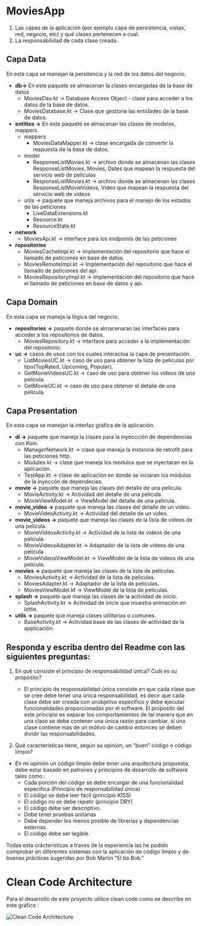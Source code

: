 # MoviesApp

1. Las capas de la aplicación (por ejemplo capa de persistencia, vistas, red, negocio, etc) y qué clases pertenecen a cual.
2. La responsabilidad de cada clase creada.

## Capa Data
 En esta capa se manejan la persitencia  y la red de los datos del negocio.
- **db->** En este paquete se almacenan la clases encargadas de la base de datos
    - MoviesDao.kt ->  Database Access Object - clase para acceder a los datos de la base de datos.
    - MoviesDatabase.kt -> Clase que gestiona las entidades de la base de datos.
- **entities ->** En este paquete se almacenan las clases de modelos, mappers.
    - mappers
        - MoviesDataMapper.kt -> clase encargada de convertir la respuesta de la base de datos.
    - model
        - ResponseListMovies.kt -> archivo donde se almacenan las clases ResponseListMovies, Movies, Dates que mapean la respuesta del servicio web de peliculas
        - ResponseListMovies.kt -> archivo donde se almacenan las clases ResponseListMovieVideos, Video que mapean la respuesta del servicio web de videos
    - utils -> paquete que maneja archivos para el manejo de los estados de las peticiones
        - LiveDataExtensions.kt
        - Resource.kt
        - ResourceState.kt
- **network**
    - MoviesApi.kt -> interface para los endpoints de las peticiones
- **repositories**
    - MoviesCacheImpl.kt -> Implementación del repositorio que hace el llamado de peticiones en base de datos.
    - MoviesRemoteImpl.kt -> Implementación del repositorio que hace el llamado de peticiones del api.
    - MoviesRepositoryImpl.kt -> Implementación del repositorio que hace el llamado de peticiones en base de datos y api.
                  
## Capa Domain 
En esta capa se maneja la lógica del negocio.
- **repositories ->** paquete donde se almacenaran las interfaces para acceder a los repositorios de datos.
    - MoviesRepository.kt -> interface para acceder a la implementación del repositorio.
- **uc ->** casos de usos con los cuales interactua la capa de presentación.
    - ListMoviesUC.kt -> caso de uso para obtener la lista de peliculas por tipo(TopRated, Upcoming, Popular).
    - GetMovieVideosUC.kt -> caso de uso para obtener los videos de una pelicula.
    - GetMovieUC.kt -> caso de uso para obtener el detalle de una pelicula.
    
## Capa Presentation
En esta capa se manejan la interfaz gráfica de la aplicación.
  - **di ->** paquete que maneja la clases para la inyeccción de dependencias con Koin.
      - ManagerNetwork.kt -> clase que maneja la instancia de retrofit para las peticiones http.
      - Modules.kt -> clase que maneja los modulos que se inyectaran en la aplicación.
      - TestApp.kt -> clase de aplicación en donde se inciaran los módulos de la inyeccón de dependecias.
  - **movie ->** paquete que maneja las clases del detalle de una pelicula.
      - MovieActivity.kt -> Actividad del detalle de una pelicula.
      - MovieViewModel.kt -> ViewModel del detalle de una pelicula.  
  - **movie_video ->** paquete que maneja las clases del detalle de un video.
      - MovieVideoActivity.kt -> Actividad del detalle de un video.
  - **movie_videos ->** paquete que maneja las clases de la lista de videos de una pelicula.
      - MovieVideosActivity.kt -> Actividad de la lista de videos de una pelicula.
      - MovieVideosAdapter.kt -> Adaptador de la lista de videos de una pelicula.
      - MovieVideosViewModel.kt -> ViewModel de la lista de videos de una pelicula.
  - **movies ->** paquete que maneja las clases de la lista de peliculas.
      - MoviesActivity.kt -> Actividad de la lista de peliculas.
      - MoviesAdapter.kt -> Adaptador de la lista de peliculas.
      - MoviesViewModel.kt -> ViewModel de la lista de peliculas.
  - **splash ->** paquete que maneja las clases de la actividad de inicio.
      - SplashActivity.kt -> Actividad de inicio que muestra animación en lottie.
  - **utils ->** paquete que maneja clases utilitarias o comunes.
      - BaseActivity.kt -> Actividad base de las clases de actividad de la applicación.
      
      
## Responda y escriba dentro del Readme con las siguientes preguntas:

1. En qué consiste el principio de responsabilidad única? Cuál es su propósito?
    - El principio de responsabilidad única consiste en que cada clase que se cree debe tener una única responsabilidad, 
    es decir que cada clase debe ser creada con unobjetivo especifico y debe ejecutar funcionalidades proporcionadas por el software.
    El proposito del este principio es separar los comportamientos de tal manera que en una clase se debe contener una única 
    razón para cambiar, si una clase contiene mas de un mótivo de cambio entonces se deben dividir las responsabilidades.    

2. Qué características tiene, según su opinión, un “buen” código o código limpio?
  - En mi opinión un código limpio debe tener una arquitectura propuesta, debe estar basado en patrones y principios de desarrollo de software tales como :
      - Cada porción del código se debe encargar de una funcionalidad especifica (Principio de responsabilidad única)
      - El código se debe leer fácil (principio KISS)
      - El código no se debe repetir (principio DRY)
      - El código debe ser descriptivo.
      - Debe tener pruebas unitarias
      - Debe depender los menos posible de librerías y dependencias externas.
      - El código debe ser legible.
      
  Todas esta crácteristicas a traves de la experiencia las he podido comprobar en diferentes sistemas con la aplicación de código limpio y de buenas prácticas sugeridas por Bob Martin "El tio Bob."
   
   
# Clean Code Architecture

Para el desarrollo de este proyecto utilice clean code como se describe en este gráfico :

![Clean Code Architecture](https://estebanbarrios.dev/img/clean-code.png)

